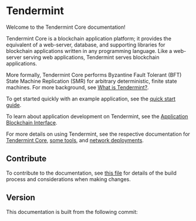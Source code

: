 # Tendermint

Welcome to the Tendermint Core documentation!

Tendermint Core is a blockchain application platform; it provides the equivalent
of a web-server, database, and supporting libraries for blockchain applications
written in any programming language. Like a web-server serving web applications,
Tendermint serves blockchain applications.

More formally, Tendermint Core performs Byzantine Fault Tolerant (BFT)
State Machine Replication (SMR) for arbitrary deterministic, finite state machines.
For more background, see [What is
Tendermint?](introduction/what-is-tendermint.md).

To get started quickly with an example application, see the [quick start guide](introduction/quick-start.md).

To learn about application development on Tendermint, see the [Application Blockchain Interface](spec/abci).

For more details on using Tendermint, see the respective documentation for
[Tendermint Core](tendermint-core), [some tools](tools), and [network deployments](networks).

## Contribute

To contribute to the documentation, see [this file](./DOCS_README.md) for details of the build process and
considerations when making changes.

## Version

This documentation is built from the following commit:
